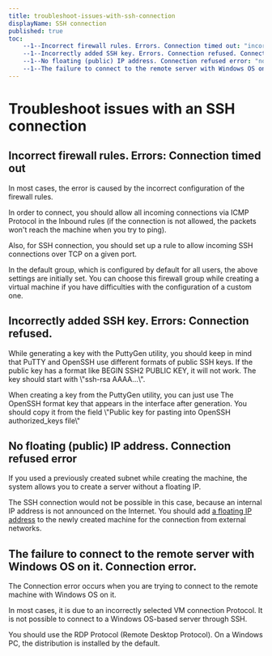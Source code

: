 ```yaml
---
title: troubleshoot-issues-with-ssh-connection
displayName: SSH connection
published: true
toc:
    --1--Incorrect firewall rules. Errors. Connection timed out: "incorrect-firewall-rules-errors-connection-timed-out"
    --1--Incorrectly added SSH key. Errors. Connection refused. Connection timed out: "incorrectly-added-ssh-key-errors-connection-refused"
    --1--No floating (public) IP address. Connection refused error: "no-floating-public-ip-address-connection-refused-error"
    --1--The failure to connect to the remote server with Windows OS on it. Connection error.: "the-failure-to-connect-to-the-remote-server-with-windows-os-on-it-connection-error"
---
```

# Troubleshoot issues with an SSH connection

## **Incorrect firewall rules. Errors: Connection timed out**

In most cases, the error is caused by the incorrect configuration of the firewall rules.

In order to connect, you should allow all incoming connections via ICMP Protocol in the Inbound rules (if the connection is not allowed, the packets won't reach the machine when you try to ping).

Also, for SSH connection, you should set up a rule to allow incoming SSH connections over TCP on a given port.

In the default group, which is configured by default for all users, the above settings are initially set. You can choose this firewall group while creating a virtual machine if you have difficulties with the configuration of a custom one.

## **Incorrectly added SSH key. Errors: Connection refused.**

While generating a key with the PuttyGen utility, you should keep in mind that PuTTY and OpenSSH use different formats of public SSH keys. If the public key has a format like BEGIN SSH2 PUBLIC KEY, it will not work. The key should start with \\"ssh-rsa AAAA...\\".

When creating a key from the PuttyGen utility, you can just use The OpenSSH format key that appears in the interface after generation. You should copy it from the field \\"Public key for pasting into OpenSSH authorized\_keys file\\"

## **No floating (public) IP address. Connection refused error**

If you used a previously created subnet while creating the machine, the system allows you to create a server without a floating IP.

The SSH connection would not be possible in this case, because an internal IP address is not announced on the Internet. You should add <a href="https://gcore.com/docs/cloud/networking/ip-address/create-and-configure-a-floating-ip-address" target="_blank">a floating IP address</a> to the newly created machine for the connection from external networks.

## **The failure to connect to the remote server with Windows OS on it. Connection error.**

The Connection error occurs when you are trying to connect to the remote machine with Windows OS on it.

In most cases, it is due to an incorrectly selected VM connection Protocol. It is not possible to connect to a Windows OS-based server through SSH.

You should use the RDP Protocol (Remote Desktop Protocol). On a Windows PC, the distribution is installed by the default.